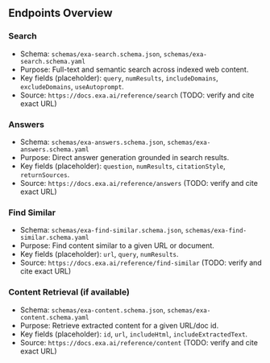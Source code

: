 <!--
Explainer: Endpoint summaries for Exa API with pointers to schemas and source citations.
Replace placeholder fields after verification via Rube MCP.
-->

## Endpoints Overview

### Search
- Schema: `schemas/exa-search.schema.json`, `schemas/exa-search.schema.yaml`
- Purpose: Full-text and semantic search across indexed web content.
- Key fields (placeholder): `query`, `numResults`, `includeDomains`, `excludeDomains`, `useAutoprompt`.
- Source: `https://docs.exa.ai/reference/search` (TODO: verify and cite exact URL)

### Answers
- Schema: `schemas/exa-answers.schema.json`, `schemas/exa-answers.schema.yaml`
- Purpose: Direct answer generation grounded in search results.
- Key fields (placeholder): `question`, `numResults`, `citationStyle`, `returnSources`.
- Source: `https://docs.exa.ai/reference/answers` (TODO: verify and cite exact URL)

### Find Similar
- Schema: `schemas/exa-find-similar.schema.json`, `schemas/exa-find-similar.schema.yaml`
- Purpose: Find content similar to a given URL or document.
- Key fields (placeholder): `url`, `query`, `numResults`.
- Source: `https://docs.exa.ai/reference/find-similar` (TODO: verify and cite exact URL)

### Content Retrieval (if available)
- Schema: `schemas/exa-content.schema.json`, `schemas/exa-content.schema.yaml`
- Purpose: Retrieve extracted content for a given URL/doc id.
- Key fields (placeholder): `id`, `url`, `includeHtml`, `includeExtractedText`.
- Source: `https://docs.exa.ai/reference/content` (TODO: verify and cite exact URL)

